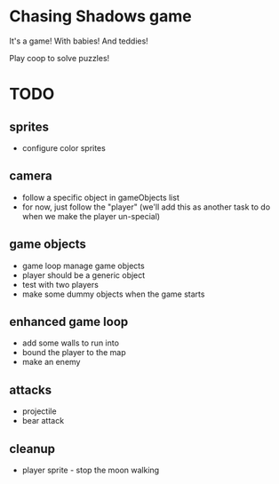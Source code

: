 # Chasing Shadows game

It's a game! With babies! And teddies!

Play coop to solve puzzles!

# TODO

## sprites
* configure color sprites

## camera
* follow a specific object in gameObjects list
* for now, just follow the "player" (we'll add this as another task to do when we make the player un-special)

## game objects
* game loop manage game objects
* player should be a generic object
* test with two players
* make some dummy objects when the game starts

## enhanced game loop
* add some walls to run into
* bound the player to the map
* make an enemy

## attacks
* projectile
* bear attack

## cleanup
* player sprite - stop the moon walking

